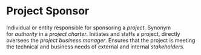 # Project Sponsor


Individual or entity responsible for sponsoring a *project*. Synonym
for *authority* in a *project charter*. Initiates and staffs a project,
directly oversees the *project business manager*. Ensures that the
project is meeting the technical and business needs of external and
internal *stakeholders*.

